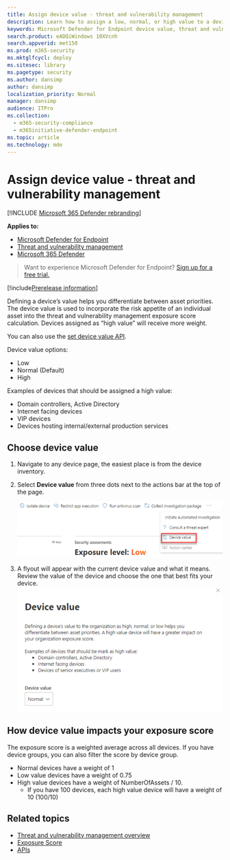 ```yaml
---
title: Assign device value - threat and vulnerability management
description: Learn how to assign a low, normal, or high value to a device to help you differentiate between asset priorities.
keywords: Microsoft Defender for Endpoint device value, threat and vulnerability management device value, high value devices, device value exposure score
search.product: eADQiWindows 10XVcnh
search.appverid: met150
ms.prod: m365-security
ms.mktglfcycl: deploy
ms.sitesec: library
ms.pagetype: security
ms.author: dansimp
author: dansimp
localization_priority: Normal
manager: dansimp
audience: ITPro
ms.collection: 
  - m365-security-compliance
  - m365initiative-defender-endpoint
ms.topic: article
ms.technology: mde
---
```


# Assign device value - threat and vulnerability management

[!INCLUDE [Microsoft 365 Defender rebranding](../../includes/microsoft-defender.md)]

**Applies to:**

- [Microsoft Defender for Endpoint](https://go.microsoft.com/fwlink/?linkid=2154037)
- [Threat and vulnerability management](next-gen-threat-and-vuln-mgt.md)
- [Microsoft 365 Defender](https://go.microsoft.com/fwlink/?linkid=2118804)

> Want to experience Microsoft Defender for Endpoint? [Sign up for a free trial.](https://www.microsoft.com/microsoft-365/windows/microsoft-defender-atp?ocid=docs-wdatp-portaloverview-abovefoldlink)

[!include[Prerelease information](../../includes/prerelease.md)]

Defining a device’s value helps you differentiate between asset priorities. The device value is used to incorporate the risk appetite of an individual asset into the threat and vulnerability management exposure score calculation. Devices assigned as “high value” will receive more weight.

You can also use the [set device value API](set-device-value.md).

Device value options:

- Low
- Normal (Default)
- High

Examples of devices that should be assigned a high value:

- Domain controllers, Active Directory
- Internet facing devices
- VIP devices
- Devices hosting internal/external production services

## Choose device value

1. Navigate to any device page, the easiest place is from the device inventory.

2. Select **Device value** from three dots next to the actions bar at the top of the page.

    ![Example of the device value dropdown.](images/tvm-device-value-dropdown.png)

3. A flyout will appear with the current device value and what it means. Review the value of the device and choose the one that best fits your device.
![Example of the device value flyout.](images/tvm-device-value-flyout.png)

## How device value impacts your exposure score

The exposure score is a weighted average across all devices. If you have device groups, you can also filter the score by device group.

- Normal devices have a weight of 1
- Low value devices have a weight of 0.75
- High value devices have a weight of NumberOfAssets / 10.
    - If you have 100 devices, each high value device will have a weight of 10 (100/10)

## Related topics

- [Threat and vulnerability management overview](next-gen-threat-and-vuln-mgt.md)
- [Exposure Score](tvm-exposure-score.md)
- [APIs](next-gen-threat-and-vuln-mgt.md#apis)